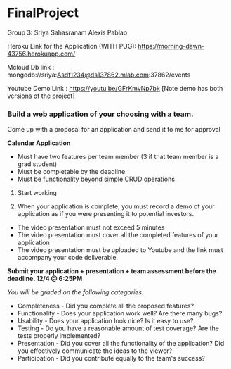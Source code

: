 # FinalProject
Group 3: Sriya Sahasranam Alexis Pablao

Heroku Link for the Application (WITH PUG):          https://morning-dawn-43756.herokuapp.com/

Mcloud Db link : mongodb://sriya:Asdf1234@ds137862.mlab.com:37862/events

Youtube Demo Link : https://youtu.be/GFrKmvNp7bk
[Note demo has both versions of the project]

### Build a web application of your choosing with a team.

Come up with a proposal for an application and send it to me for approval


**Calendar Application**


* Must have two features per team member (3 if that team member is a grad student)
* Must be completable by the deadline
* Must be functionality beyond simple CRUD operations


1. Start working


1. When your application is complete, you must record a demo of your application as if you were presenting it to potential investors.
* The video presentation must not exceed 5 minutes
* The video presentation must cover all the completed features of your application
* The video presentation must be uploaded to Youtube and the link must accompany your code deliverable.


**Submit your application + presentation + team assessment before the deadline. 12/4 @ 6:25PM**


*You will be graded on the following categories.*
* Completeness - Did you complete all the proposed features?
* Functionality - Does your application work well? Are there many bugs?
* Usability - Does your application look nice? Is it easy to use?
* Testing - Do you have a reasonable amount of test coverage? Are the tests properly implemented?
* Presentation - Did you cover all the functionality of the application? Did you effectively communicate the ideas to the viewer?
* Participation - Did you contribute equally to the team's success?
